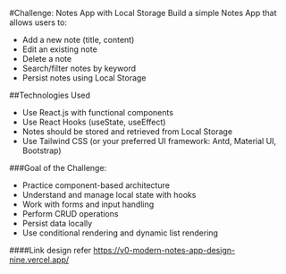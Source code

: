 #Challenge: Notes App with Local Storage
Build a simple Notes App that allows users to:
- Add a new note (title, content)
- Edit an existing note
- Delete a note
- Search/filter notes by keyword
- Persist notes using Local Storage

##Technologies Used
- Use React.js with functional components
- Use React Hooks (useState, useEffect)
- Notes should be stored and retrieved from Local Storage
- Use Tailwind CSS (or your preferred UI framework: Antd, Material UI, Bootstrap)

###Goal of the Challenge:
- Practice component-based architecture
- Understand and manage local state with hooks
- Work with forms and input handling
- Perform CRUD operations
- Persist data locally
- Use conditional rendering and dynamic list rendering

####Link design refer
https://v0-modern-notes-app-design-nine.vercel.app/